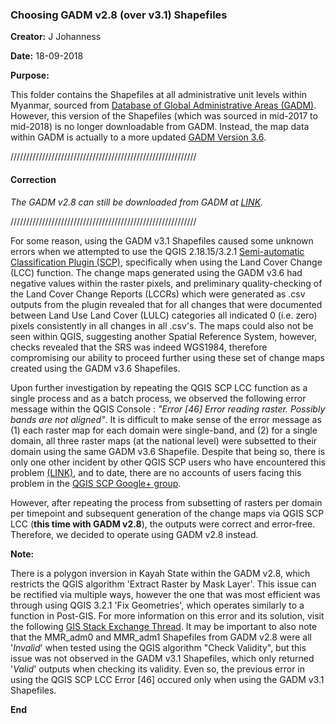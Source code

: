 ### Choosing GADM v2.8 (over v3.1) Shapefiles

**Creator:** J Johanness

**Date:** 18-09-2018


**Purpose:**

This folder contains the Shapefiles at all administrative unit levels within Myanmar, sourced from [Database of Global Administrative Areas (GADM)](https://gadm.org/index.html). However, this version of the Shapefiles (which was sourced in mid-2017 to mid-2018) is no longer downloadable from GADM. Instead, the map data within GADM is actually to a more updated [GADM Version 3.6](https://gadm.org/download_country_v3.html). 

///////////////////////////////////////////////////////////

#### **Correction**


*The GADM v2.8 can still be downloaded from GADM at [LINK](https://gadm.org/download_country_v2.html).* 

///////////////////////////////////////////////////////////

For some reason, using the GADM v3.1 Shapefiles caused some unknown errors when we attempted to use the QGIS 2.18.15/3.2.1 [Semi-automatic Classification Plugin (SCP)](https://media.readthedocs.org/pdf/semiautomaticclassificationmanual-v5/latest/semiautomaticclassificationmanual-v5.pdf), specifically when using the Land Cover Change (LCC) function. The change maps generated using the GADM v3.6 had negative values within the raster pixels, and preliminary quality-checking of the Land Cover Change Reports (LCCRs) which were generated as .csv outputs from the plugin revealed that for all changes that were documented between Land Use Land Cover (LULC) categories all indicated 0 (i.e. zero) pixels consistently in all changes in all .csv's. The maps could also not be seen within QGIS, suggesting another Spatial Reference System, however, checks revealed that the SRS was indeed WGS1984, therefore compromising our ability to proceed further using these set of change maps created using the GADM v3.6 Shapefiles.

Upon further investigation by repeating the QGIS SCP LCC function as a single process and as a batch process, we observed the following error message within the QGIS Console : *"Error [46] Error reading raster. Possibly bands are not aligned"*. It is difficult to make sense of the error message as (1) each raster map for each domain were single-band, and (2) for a single domain, all three raster maps (at the national level) were subsetted to their domain using the same GADM v3.6 Shapefile. Despite that being so, there is only one other incident by other QGIS SCP users who have encountered this problem [(LINK)](https://www.facebook.com/groups/SemiAutomaticClassificationPlugin/permalink/1012657092163822/), and to date, there are no accounts of users facing this problem in the [QGIS SCP Google+ group](https://plus.google.com/communities/107833394986612468374/s/Error%20%5B46%5D).

However, after repeating the process from subsetting of rasters per domain per timepoint and subsequent generation of the change maps via QGIS SCP LCC (**this time with GADM v2.8**), the outputs were correct and error-free. Therefore, we decided to operate using GADM v2.8 instead.


**Note:**

There is a polygon inversion in Kayah State within the GADM v2.8, which restricts the QGIS algorithm 'Extract Raster by Mask Layer'. This issue can be rectified via multiple ways, however the one that was most efficient was through using QGIS 3.2.1 'Fix Geometries', which operates similarly to a function in Post-GIS. For more information on this error and its solution, visit the following [GIS Stack Exchange Thread](https://gis.stackexchange.com/questions/292368/fixing-invalid-geometry-self-intersection). It may be important to also note that the MMR_adm0 and MMR_adm1 Shapefiles from GADM v2.8 were all '*Invalid*' when tested using the QGIS algorithm "Check Validity", but this issue was not observed in the GADM v3.1 Shapefiles, which only returned '*Valid*' outputs when checking its validity. Even so, the previous error in using the QGIS SCP LCC Error [46] occured only when using the GADM v3.1 Shapefiles.


**End**
